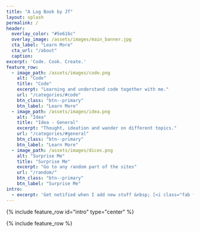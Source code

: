 ```yaml
---
title: "A Log Book by JT"
layout: splash
permalink: /
header:
  overlay_color: "#5e616c"
  overlay_image: /assets/images/main_banner.jpg
  cta_label: "Learn More"
  cta_url: "/about"
  caption:
excerpt: 'Code. Cook. Create.'
feature_row:
  - image_path: /assets/images/code.png
    alt: "Code"
    title: "Code"
    excerpt: "Learning and understand code together with me."
    url: "/categories/#code"
    btn_class: "btn--primary"
    btn_label: "Learn More"
  - image_path: /assets/images/idea.png
    alt: "Idea"
    title: "Idea - General"
    excerpt: "Thought, ideation and wander on different topics."
    url: "/categories/#general"
    btn_class: "btn--primary"
    btn_label: "Learn More"
  - image_path: /assets/images/dices.png
    alt: "Surprise Me"
    title: "Surprise Me"
    excerpt: "Go to any random part of the sites"
    url: "/random/"
    btn_class: "btn--primary"
    btn_label: "Surprise Me"
intro:
  - excerpt: 'Get notified when I add new stuff &nbsp; [<i class="fab fa-twitter"></i> @jay_2510](https://twitter.com/jay_2510){: .btn .btn--twitter} <!-- [<i class="fab fa-paypal"></i> Tip Me](https://www.paypal.me/mmistakes){: .btn .btn--primary} -->'
---
```


{% include feature_row id="intro" type="center" %}

{% include feature_row %}